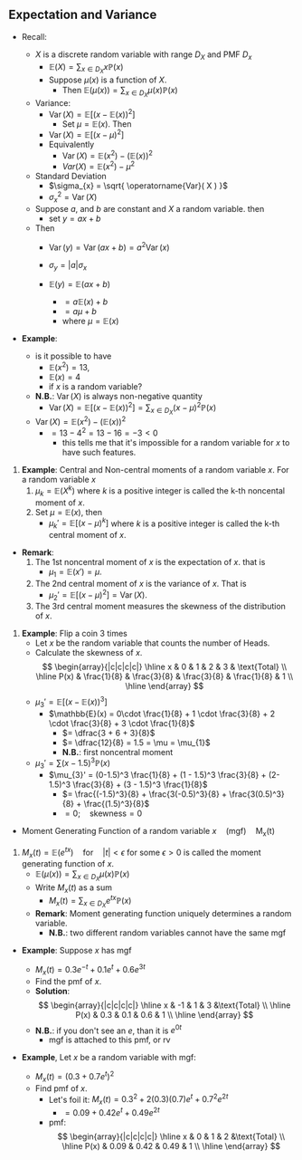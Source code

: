 ## Expectation and Variance

- Recall:
	- $X$ is a discrete random variable with range $D_{X}$ and PMF $D_{x}$
		- $\mathbb{E}(X) = \sum_{x \in D_{X}}x \mathbb{P}(x)$
		- Suppose $\mu(x)$ is a function of $X$.
			- Then $\mathbb{E}(\mu(x)) = \sum_{x \in D_{X}}\mu(x) \mathbb{P}(x)$
	- Variance:
		- $\operatorname{Var}( X ) = \mathbb{E}\left[ (x - \mathbb{E}(x))^2 \right]$
			- Set $\mu = \mathbb{E}(x)$. Then
		- $\operatorname{Var}( X ) = \mathbb{E} \left[ (x-\mu)^2 \right]$
		- Equivalently
			- $\operatorname{Var}( X ) = \mathbb{E}(x^2) - (\mathbb{E}(x))^2$
			- $Var(X) = \mathbb{E}(x^2) - \mu^{2}$
	- Standard Deviation
		- $\sigma_{x} = \sqrt{ \operatorname{Var}( X ) }$
		- $\sigma_{x}^2 = \operatorname{Var}( X )$
	- Suppose $a$, and $b$ are constant and $X$ a random variable. then
		- set $y = ax + b$
	- Then
		- $\operatorname{Var}( y ) = \operatorname{Var}( ax+b ) = a^2\operatorname{Var}( x )$
		- $\sigma_{y} = \lvert a \rvert \sigma_{x}$
			
		- $\mathbb{E}(y) = \mathbb{E}(ax+b)$
			- $= a\mathbb{E}(x)+b$
			- $=a \mu + b$
			- where $\mu = \mathbb{E}(x)$

- **Example**:
	- is it possible to have
		- $\mathbb{E}(x^2) = 13$,
		- $\mathbb{E}(x) = 4$
		- if $x$ is a random variable?
	- **N.B.**: $\operatorname{Var}( X )$ is always non-negative quantity
		- $\operatorname{Var}( X ) = \mathbb{E}\left[ (x - \mathbb{E}(x))^2 \right] = \sum_{x \in D_{X}} (x-\mu)^2 \mathbb{P}(x)$
	- $\operatorname{Var}( X ) = \mathbb{E}(x^2) - (\mathbb{E}(x))^2$
		- $= 13 - 4 ^2 = 13 -16 = -3 < 0$
			- this tells me that it's impossible for a random variable for $x$ to have such features.

1. **Example**: Central and Non-central moments of a random variable $x$. For a random variable $x$ 
	1. $\mu_{k} = \mathbb{E}(X^k)$ where $k$ is a positive integer is called the k-th noncental moment of $x$.
	2. Set $\mu = \mathbb{E}(x)$, then
		- $\mu_{k}' = \mathbb{E} \left[ (x - \mu)^k \right]$ where $k$ is a positive integer is called the k-th central moment of $x$.
- **Remark**:
	1. The 1st noncentral moment of $x$ is the expectation of $x$. that is
		- $\mu_{1} = \mathbb{E}(x') = \mu$.
	2. The 2nd central moment of $x$ is the variance of $x$. That is
		- $\mu_{2}' = \mathbb{E}\left[ (x - \mu)^2 \right] = \operatorname{Var}( X )$.
	3. The 3rd central moment measures the skewness of the distribution of $x$.

1. **Example**: Flip a coin 3 times
	- Let $x$ be the random variable that counts the number of Heads.
	- Calculate the skewness of $x$. $$ \begin{array}{|c|c|c|c|} \hline x & 0 & 1 & 2 & 3 & \text{Total} \\ \hline P(x) & \frac{1}{8} & \frac{3}{8} & \frac{3}{8} & \frac{1}{8} & 1 \\ \hline \end{array} $$
	- $\mu_{3}' = \mathbb{E} \left[ (x-\mathbb{E}(x))^3 \right]$
		- $\mathbb{E}(x) = 0\cdot \frac{1}{8} + 1 \cdot \frac{3}{8} + 2 \cdot \frac{3}{8} + 3 \cdot \frac{1}{8}$
			- $= \dfrac{3 + 6 + 3}{8}$
			- $= \dfrac{12}{8} = 1.5 = \mu = \mu_{1}$
			- **N.B.**: first noncentral moment
	- $\mu_{3}' = \sum(x-1.5)^3 \mathbb{P}(x)$
		- $\mu_{3}' = (0-1.5)^3 \frac{1}{8} + (1 - 1.5)^3 \frac{3}{8} + (2-1.5)^3 \frac{3}{8} + (3 - 1.5)^3 \frac{1}{8}$
			- $= \frac{(-1.5)^3}{8} + \frac{3(-0.5)^3}{8} + \frac{3(0.5)^3}{8} + \frac{(1.5)^3}{8}$
			- $= 0; \quad \text{skewness} = 0$

- Moment Generating Function of a random variable $x \quad \mathrm{(mgf)\quad M_{x}(t)}$ 
1. $M_{x}(t) = \mathbb{E}(e^{tx}) \quad\mathrm{for}\quad \lvert t \rvert < \epsilon \text{ for some }\epsilon > 0$ is called the moment generating function of $x$.
	- $\mathbb{E}(\mu(x)) = \sum_{x \in D_{X}}\mu(x) \mathbb{P}(x)$
	- Write $M_{x}(t)$ as a sum
		- $M_{x}(t) = \sum_{x \in D_{X}}e^{tx} \mathbb{P}(x)$
	- **Remark**: Moment generating function uniquely determines a random variable.
		- **N.B.**: two different random variables cannot have the same mgf
	
- **Example**: Suppose $x$ has mgf
	- $M_{x}(t) = 0.3 e^{-t} + 0.1 e^t + 0.6e^{3t}$
	- Find the pmf of $x$.
	- **Solution**: $$ \begin{array}{|c|c|c|c|} \hline x & -1 & 1 & 3 &\text{Total} \\ \hline P(x) & 0.3 & 0.1 & 0.6 & 1 \\ \hline \end{array} $$
	- **N.B.**: if you don't see an $e$, than it is $e^{0 t}$
		- mgf is attached to this pmf, or rv
	
- **Example**, Let $x$ be a random variable with mgf:
	- $M_{x}(t) = (0.3 + 0.7 e^t)^2$
	- Find pmf of $x$.
		- Let's foil it: $M_{x}(t) = 0.3^2 + 2(0.3)(0.7)e^t + 0.7^2 e^{2t}$
			- $= 0.09 + 0.42 e^t + 0.49 e^{2t}$
		- pmf: $$ \begin{array}{|c|c|c|c|} \hline x & 0 & 1 & 2 &\text{Total} \\ \hline P(x) & 0.09 & 0.42 & 0.49 & 1 \\ \hline \end{array} $$
